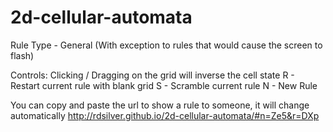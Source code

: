 # 2d-cellular-automata
Rule Type - General (With exception to rules that would cause the screen to flash)

Controls:
Clicking / Dragging on the grid will inverse the cell state
R - Restart current rule with blank grid
S - Scramble current rule
N - New Rule

You can copy and paste the url to show a rule to someone, it will change automatically
http://rdsilver.github.io/2d-cellular-automata/#n=Ze5&r=DXp

